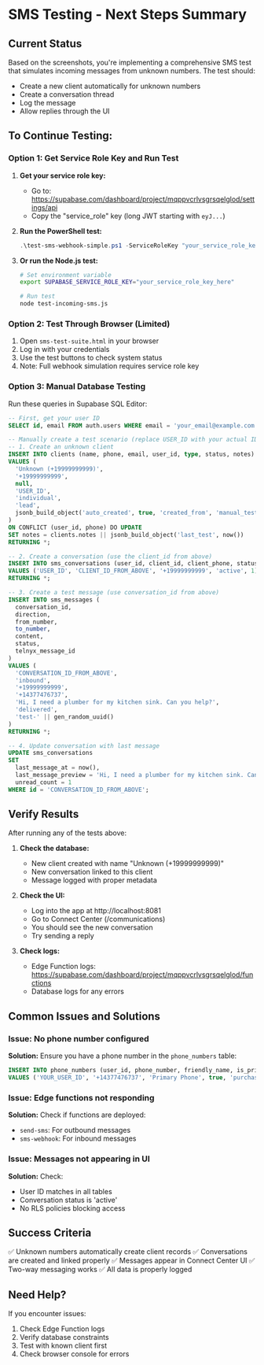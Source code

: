 # SMS Testing - Next Steps Summary

## Current Status
Based on the screenshots, you're implementing a comprehensive SMS test that simulates incoming messages from unknown numbers. The test should:
- Create a new client automatically for unknown numbers
- Create a conversation thread
- Log the message
- Allow replies through the UI

## To Continue Testing:

### Option 1: Get Service Role Key and Run Test
1. **Get your service role key:**
   - Go to: https://supabase.com/dashboard/project/mqppvcrlvsgrsqelglod/settings/api
   - Copy the "service_role" key (long JWT starting with `eyJ...`)

2. **Run the PowerShell test:**
   ```powershell
   .\test-sms-webhook-simple.ps1 -ServiceRoleKey "your_service_role_key_here"
   ```

3. **Or run the Node.js test:**
   ```bash
   # Set environment variable
   export SUPABASE_SERVICE_ROLE_KEY="your_service_role_key_here"
   
   # Run test
   node test-incoming-sms.js
   ```

### Option 2: Test Through Browser (Limited)
1. Open `sms-test-suite.html` in your browser
2. Log in with your credentials
3. Use the test buttons to check system status
4. Note: Full webhook simulation requires service role key

### Option 3: Manual Database Testing
Run these queries in Supabase SQL Editor:

```sql
-- First, get your user ID
SELECT id, email FROM auth.users WHERE email = 'your_email@example.com';

-- Manually create a test scenario (replace USER_ID with your actual ID)
-- 1. Create an unknown client
INSERT INTO clients (name, phone, email, user_id, type, status, notes)
VALUES (
  'Unknown (+19999999999)', 
  '+19999999999', 
  null, 
  'USER_ID', 
  'individual', 
  'lead',
  jsonb_build_object('auto_created', true, 'created_from', 'manual_test', 'timestamp', now())
)
ON CONFLICT (user_id, phone) DO UPDATE
SET notes = clients.notes || jsonb_build_object('last_test', now())
RETURNING *;

-- 2. Create a conversation (use the client_id from above)
INSERT INTO sms_conversations (user_id, client_id, client_phone, status, unread_count)
VALUES ('USER_ID', 'CLIENT_ID_FROM_ABOVE', '+19999999999', 'active', 1)
RETURNING *;

-- 3. Create a test message (use conversation_id from above)
INSERT INTO sms_messages (
  conversation_id, 
  direction, 
  from_number, 
  to_number, 
  content, 
  status,
  telnyx_message_id
)
VALUES (
  'CONVERSATION_ID_FROM_ABOVE',
  'inbound',
  '+19999999999',
  '+14377476737',
  'Hi, I need a plumber for my kitchen sink. Can you help?',
  'delivered',
  'test-' || gen_random_uuid()
)
RETURNING *;

-- 4. Update conversation with last message
UPDATE sms_conversations 
SET 
  last_message_at = now(),
  last_message_preview = 'Hi, I need a plumber for my kitchen sink. Can you help?',
  unread_count = 1
WHERE id = 'CONVERSATION_ID_FROM_ABOVE';
```

## Verify Results
After running any of the tests above:

1. **Check the database:**
   - New client created with name "Unknown (+19999999999)"
   - New conversation linked to this client
   - Message logged with proper metadata

2. **Check the UI:**
   - Log into the app at http://localhost:8081
   - Go to Connect Center (/communications)
   - You should see the new conversation
   - Try sending a reply

3. **Check logs:**
   - Edge Function logs: https://supabase.com/dashboard/project/mqppvcrlvsgrsqelglod/functions
   - Database logs for any errors

## Common Issues and Solutions

### Issue: No phone number configured
**Solution:** Ensure you have a phone number in the `phone_numbers` table:
```sql
INSERT INTO phone_numbers (user_id, phone_number, friendly_name, is_primary, status)
VALUES ('YOUR_USER_ID', '+14377476737', 'Primary Phone', true, 'purchased');
```

### Issue: Edge functions not responding
**Solution:** Check if functions are deployed:
- `send-sms`: For outbound messages
- `sms-webhook`: For inbound messages

### Issue: Messages not appearing in UI
**Solution:** Check:
- User ID matches in all tables
- Conversation status is 'active'
- No RLS policies blocking access

## Success Criteria
✅ Unknown numbers automatically create client records
✅ Conversations are created and linked properly
✅ Messages appear in Connect Center UI
✅ Two-way messaging works
✅ All data is properly logged

## Need Help?
If you encounter issues:
1. Check Edge Function logs
2. Verify database constraints
3. Test with known client first
4. Check browser console for errors

